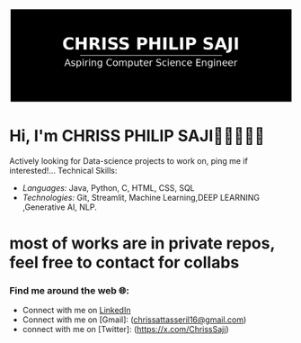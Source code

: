 ![Chriss Philip Saji](image.png)
# Hi, I'm  CHRISS PHILIP SAJI👋🏾🧑🏽‍💻
Actively looking for Data-science projects to work on, ping me if interested!...
Technical Skills:
- *Languages:* Java, Python, C, HTML, CSS, SQL
- *Technologies:* Git, Streamlit, Machine Learning,DEEP LEARNING ,Generative AI, NLP.

# most of works are in private repos, feel free to contact for collabs

### Find me around the web 🌐:
- Connect with me on [LinkedIn](https://www.linkedin.com/in/chriss-philip-saji/)
- Connect with me on [Gmail]: (chrissattasseril16@gmail.com)
- connect with me on [Twitter]: (https://x.com/ChrissSaji)


<!---
Yampss/Yampss is a ✨ special ✨ repository because its `README.md` (this file) appears on your GitHub profile.
You can click the Preview link to take a look at your changes.
--->
